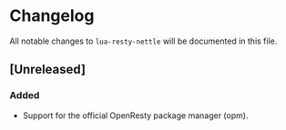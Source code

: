 # Changelog

All notable changes to `lua-resty-nettle` will be documented in this file.

## [Unreleased] 
### Added
- Support for the official OpenResty package manager (opm).